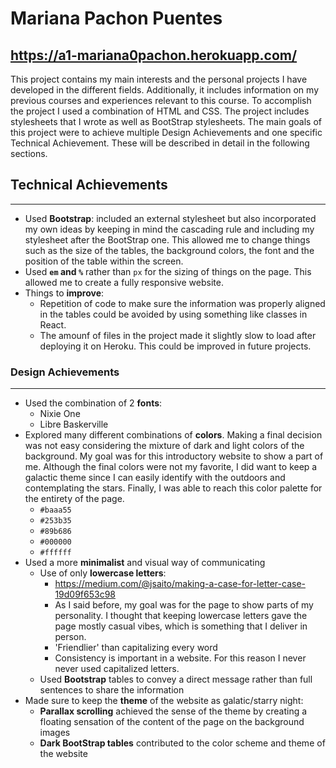 Mariana Pachon Puentes  
===
https://a1-mariana0pachon.herokuapp.com/
---
This project contains my main interests and the personal projects I have developed in the different fields. Additionally, it includes information on my previous courses and experiences relevant to this course. To accomplish the project I used a combination of HTML and CSS. The project includes stylesheets that I wrote as well as BootStrap stylesheets. The main goals of this project were to achieve multiple Design Achievements and one specific Technical Achievement. These will be described in detail in the following sections.

## Technical Achievements
***
- Used **Bootstrap**: included an external stylesheet but also incorporated my own ideas by keeping in mind the cascading rule and including my stylesheet after the BootStrap one. This allowed me to change things such as the size of the tables, the background colors, the font and the position of the table within the screen. 
- Used **`em` and `%`** rather than `px` for the sizing of things on the page. This allowed me to create a fully responsive website.
- Things to **improve**: 
    - Repetition of code to make sure the information was properly aligned in the tables could be avoided by using something like classes in React.
    - The amounf of files in the project made it slightly slow to load after deploying it on Heroku. This could be improved in future projects. 

### Design Achievements
***
- Used the combination of 2 **fonts**:
    - Nixie One
    - Libre Baskerville
- Explored many different combinations of **colors**. Making a final decision was not easy considering the mixture of dark and light colors of the background. My goal was for this introductory website to show a part of me. Although the final colors were not my favorite, I did want to keep a galactic theme since I can easily identify with the outdoors and contemplating the stars. Finally, I was able to reach this color palette for the entirety of the page. 
    - `#baaa55`
    - `#253b35`
    - `#89b686`
    - `#000000`
    - `#ffffff`
- Used a more **minimalist** and visual way of communicating
    - Use of only **lowercase letters**:
        - https://medium.com/@jsaito/making-a-case-for-letter-case-19d09f653c98
        - As I said before, my goal was for the page to show parts of my personality. I thought that keeping lowercase letters gave the page mostly casual vibes, which is something that I deliver in person.
        - 'Friendlier' than capitalizing every word
        - Consistency is important in a website. For this reason I never never used capitalized letters.
    - Used **Bootstrap** tables to convey a direct message rather than full sentences to share the information
- Made sure to keep the **theme** of the website as galatic/starry night:
    - **Parallax scrolling** achieved the sense of the theme by creating a floating sensation of the content of the page on the background images
    - **Dark BootStrap tables** contributed to the color scheme and theme of the website